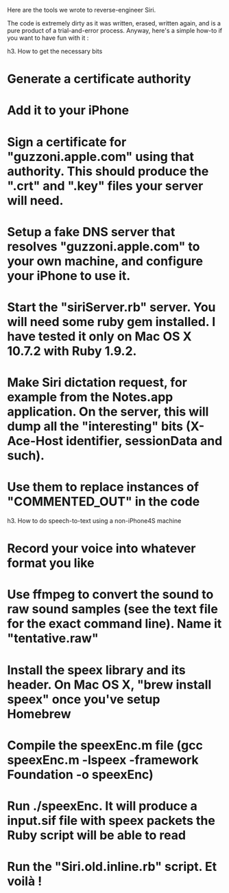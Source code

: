 Here are the tools we wrote to reverse-engineer Siri.

The code is extremely dirty as it was written, erased, written again, and is a pure product of a trial-and-error process.
Anyway, here's a simple how-to if you want to have fun with it :

h3. How to get the necessary bits

# Generate a certificate authority
# Add it to your iPhone
# Sign a certificate for "guzzoni.apple.com" using that authority. This should produce the ".crt" and ".key" files your server will need.
# Setup a fake DNS server that resolves "guzzoni.apple.com" to your own machine, and configure your iPhone to use it.
# Start the "siriServer.rb" server. You will need some ruby gem installed. I have tested it only on Mac OS X 10.7.2 with Ruby 1.9.2.
# Make Siri dictation request, for example from the Notes.app application. On the server, this will dump all the "interesting" bits (X-Ace-Host identifier, sessionData and such).
# Use them to replace instances of "COMMENTED_OUT" in the code

h3. How to do speech-to-text using a non-iPhone4S machine

# Record your voice into whatever format you like
# Use ffmpeg to convert the sound to raw sound samples (see the text file for the exact command line). Name it "tentative.raw"
# Install the speex library and its header. On Mac OS X, "brew install speex" once you've setup Homebrew
# Compile the speexEnc.m file (gcc speexEnc.m -lspeex -framework Foundation -o speexEnc)
# Run ./speexEnc. It will produce a input.sif file with speex packets the Ruby script will be able to read
# Run the "Siri.old.inline.rb" script. Et voilà !

